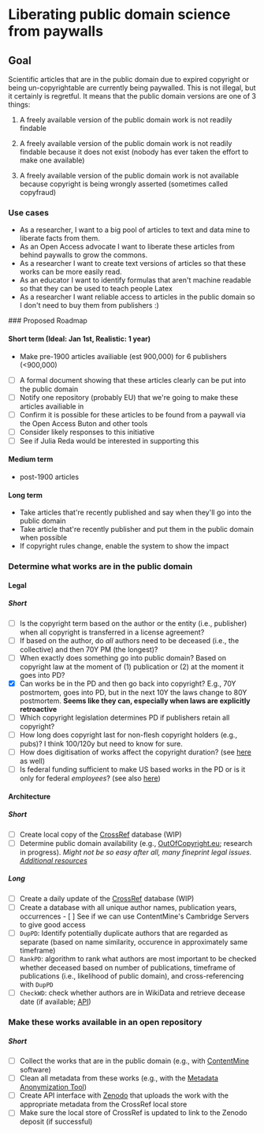 # Liberating public domain science from paywalls

## Goal

Scientific articles that are in the public domain due to expired copyright or being un-copyrightable are currently being paywalled. This is not illegal, but it certainly is regretful. It means that the public domain versions are one of 3 things:

1. A freely available version of the public domain work is not readily findable

2. A freely available version of the public domain work is not readily findable because it does not exist (nobody has ever taken the effort to make one available)

3. A freely available version of the public domain work is not available because copyright is being wrongly asserted (sometimes called copyfraud)

### Use cases 

- As a researcher, I want to a big pool of articles to text and data mine to liberate facts from them.
- As an Open Access advocate I want to liberate these articles from behind paywalls to grow the commons.
- As a researcher I want to create text versions of articles so that these works can be more easily read. 
- As an educator I want to identify formulas that aren't machine readable so that they can be used to teach people Latex
- As a researcher I want reliable access to articles in the public domain so I don't need to buy them from publishers :) 

### Proposed Roadmap

#### Short term (Ideal: Jan 1st, Realistic: 1 year)
- Make pre-1900 articles availiable (est 900,000) for 6 publishers (<900,000)
 - [ ] A formal document showing that these articles clearly can be put into the public domain
 - [ ] Notify one repository (probably EU) that we're going to make these articles availiable in
 - [ ] Confirm it is possible for these articles to be found from a paywall via the Open Access Buton and other tools
 - [ ] Consider likely responses to this initiative
 - [ ] See if Julia Reda would be interested in supporting this

#### Medium term
- post-1900 articles

#### Long term
- Take articles that're recently published and say when they'll go into the public domain
- Take article that're recently publisher and put them in the public domain when possible
- If copyright rules change, enable the system to show the impact

### Determine what works are in the public domain 

#### Legal

##### Short

 - [ ] Is the copyright term based on the author or the entity (i.e., publisher) when all copyright is transferred in a license agreement?
 - [ ] If based on the author, do *all* authors need to be deceased (i.e., the collective) and then 70Y PM (the longest)?
 - [ ] When exactly does something go into public domain? Based on copyright law at the moment of (1) publication or (2) at the moment it goes into PD?
 - [x] Can works be in the PD and then go back into copyright? E.g., 70Y postmortem, goes into PD, but in the next 10Y the laws change to 80Y postmortem. **Seems like they can, especially when laws are explicitly retroactive**
 - [ ] Which copyright legislation determines PD if publishers retain all copyright?
 - [ ] How long does copyright last for non-flesh copyright holders (e.g., pubs)? I think 100/120y but need to know for sure.
 - [ ] How does digitisation of works affect the copyright duration? (see [here](http://outofcopyright.eu/rights-after-digitisation/) as well)
 - [ ] Is federal funding sufficient to make US based works in the PD or is it only for federal *employees*? (see also [here](http://www.michaeleisen.org/blog/?p=1918))

 #### Architecture

##### Short

 - [ ] Create local copy of the [CrossRef](https://crossref.org) database (WIP)
 - [ ] Determine public domain availability (e.g., [OutOfCopyright.eu](http://outofcopyright.eu/tools/); research in progress). *Might not be so easy after all, many fineprint legal issues. [Additional resources](https://archive.org/details/public_domain_calculators)*
 
##### Long 
 
 - [ ] Create a daily update of the [CrossRef](https://crossref.org) database (WIP)
 - [ ] Create a database with all unique author names, publication years, occurrences - [ ] See if we can use ContentMine's Cambridge Servers to give good access
 - [ ] `DupPD`: Identify potentially duplicate authors that are regarded as separate (based on name similarity, occurence in approximately same timeframe)
 - [ ] `RankPD`: algorithm to rank what authors are most important to be checked whether deceased based on number of publications, timeframe of publications (i.e., likelihood of public domain), and cross-referencing with `DupPD`
 - [ ] `CheckWD`: check whether authors are in WikiData and retrieve decease date (if available; [API](https://www.wikidata.org/w/api.php))

### Make these works available in an open repository

##### Short

 - [ ] Collect the works that are in the public domain (e.g., with [ContentMine](https://github.com/contentmine) software)
 - [ ] Clean all metadata from these works (e.g., with the [Metadata Anonymization Tool](https://github.com/jvoisin/MAT/commits/master))
 - [ ] Create API interface with [Zenodo](https://zenodo.org) that uploads the work with the appropriate metadata from the CrossRef local store
 - [ ] Make sure the local store of CrossRef is updated to link to the Zenodo deposit (if successful)
